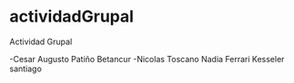# actividadGrupal
Actividad Grupal

-Cesar Augusto Patiño Betancur
-Nicolas Toscano
Nadia Ferrari
Kesseler santiago



